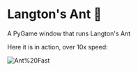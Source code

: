 # Langton's Ant :ant:
A PyGame window that runs Langton's Ant

Here it is in action, over 10x speed:

![Ant%20Fast](https://github.com/CZboop/Langton-s-Ant/blob/main/Ant%20Fast.gif)


